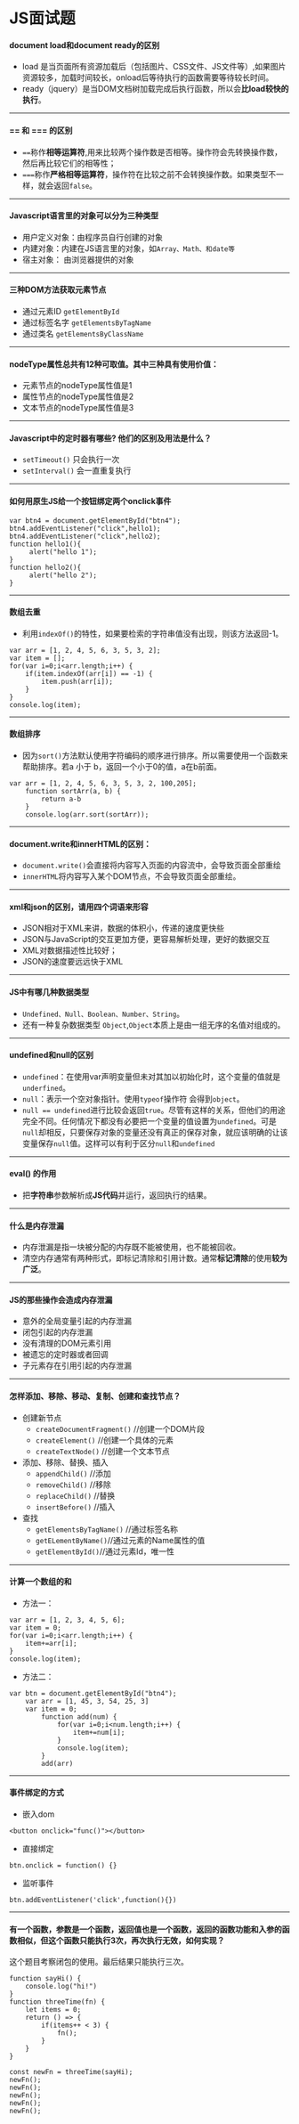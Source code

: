 # JS面试题
#### document load和document ready的区别
* load 是当页面所有资源加载后（包括图片、CSS文件、JS文件等）,如果图片资源较多，加载时间较长，onload后等待执行的函数需要等待较长时间。
* ready（jquery）是当DOM文档树加载完成后执行函数，所以会**比load较快的执行**。
---
#### == 和 === 的区别
* `==`称作**相等运算符**,用来比较两个操作数是否相等。操作符会先转换操作数，然后再比较它们的相等性；
* `===`称作**严格相等运算符**，操作符在比较之前不会转换操作数。如果类型不一样，就会返回`false`。
---
#### Javascript语言里的对象可以分为三种类型
* 用户定义对象：由程序员自行创建的对象
* 内建对象：内建在JS语言里的对象，如`Array、Math、和date等`
* 宿主对象： 由浏览器提供的对象
---
#### 三种DOM方法获取元素节点
* 通过元素ID `getElementById`
* 通过标签名字 `getElementsByTagName`
* 通过类名 `getElementsByClassName`
---
#### nodeType属性总共有12种可取值。其中三种具有使用价值：
* 元素节点的nodeType属性值是1
* 属性节点的nodeType属性值是2
* 文本节点的nodeType属性值是3
---
#### Javascript中的定时器有哪些? 他们的区别及用法是什么？
* `setTimeout()`  只会执行一次
* `setInterval()`  会一直重复执行
---
#### 如何用原生JS给一个按钮绑定两个onclick事件
```
var btn4 = document.getElementById("btn4");
btn4.addEventListener("click",hello1);
btn4.addEventListener("click",hello2);
function hello1(){
     alert("hello 1");
}
function hello2(){
     alert("hello 2");
}
```
---
#### 数组去重
* 利用`indexOf()`的特性，如果要检索的字符串值没有出现，则该方法返回-1。
```
var arr = [1, 2, 4, 5, 6, 3, 5, 3, 2];
var item = [];
for(var i=0;i<arr.length;i++) {
    if(item.indexOf(arr[i]) == -1) {
        item.push(arr[i]);
    }
}
console.log(item);
```
---
#### 数组排序
* 因为`sort()`方法默认使用字符编码的顺序进行排序。所以需要使用一个函数来帮助排序。若a 小于 b，返回一个小于0的值，a在b前面。
```
var arr = [1, 2, 4, 5, 6, 3, 5, 3, 2, 100,205];
    function sortArr(a, b) {
        return a-b
    }
    console.log(arr.sort(sortArr));
```
---
#### document.write和innerHTML的区别：

* `document.write()`会直接将内容写入页面的内容流中，会导致页面全部重绘
* `innerHTML`将内容写入某个DOM节点，不会导致页面全部重绘。
---

#### xml和json的区别，请用四个词语来形容
* JSON相对于XML来讲，数据的体积小，传递的速度更快些
* JSON与JavaScript的交互更加方便，更容易解析处理，更好的数据交互
* XML对数据描述性比较好；
* JSON的速度要远远快于XML
---
#### JS中有哪几种数据类型
* `Undefined、Null、Boolean、Number、String`。
* 还有一种复杂数据类型 `Object`,`Object`本质上是由一组无序的名值对组成的。
---
#### undefined和null的区别
* `undefined`：在使用var声明变量但未对其加以初始化时，这个变量的值就是`underfined`。
* `null`：表示一个空对象指针。使用`typeof`操作符 会得到`object`。
* `null == undefined`进行比较会返回`true`。尽管有这样的关系，但他们的用途完全不同。任何情况下都没有必要把一个变量的值设置为`undefined`。可是`null`却相反，只要保存对象的变量还没有真正的保存对象，就应该明确的让该变量保存`null`值。这样可以有利于区分`null`和`undefined`
---
#### eval() 的作用
* 把**字符串**参数解析成**JS代码**并运行，返回执行的结果。
---
#### 什么是内存泄漏
* 内存泄漏是指一块被分配的内存既不能被使用，也不能被回收。
* 清空内存通常有两种形式，即标记清除和引用计数。通常**标记清除**的使用**较为广泛**。
---
#### JS的那些操作会造成内存泄漏
* 意外的全局变量引起的内存泄漏
* 闭包引起的内存泄漏
* 没有清理的DOM元素引用
* 被遗忘的定时器或者回调
* 子元素存在引用引起的内存泄漏
---
#### 怎样添加、移除、移动、复制、创建和查找节点？
* 创建新节点
    * `createDocumentFragment()` //创建一个DOM片段
    * `createElement()` //创建一个具体的元素
    * `createTextNode()` //创建一个文本节点
* 添加、移除、替换、插入
    * `appendChild()` //添加
    * `removeChild()` //移除
    * `replaceChild()` //替换
    * `insertBefore()` //插入
* 查找
    * `getElementsByTagName()` //通过标签名称
    * `getELementByName()`//通过元素的Name属性的值
    * `getElementById()`//通过元素Id，唯一性
---
#### 计算一个数组的和
* 方法一：
```
var arr = [1, 2, 3, 4, 5, 6];
var item = 0;
for(var i=0;i<arr.length;i++) {
    item+=arr[i];
}
console.log(item);
```
* 方法二：
```
var btn = document.getElementById("btn4");
    var arr = [1, 45, 3, 54, 25, 3]
    var item = 0;
        function add(num) {
            for(var i=0;i<num.length;i++) {
                item+=num[i];
            }
            console.log(item);
        }
        add(arr)
```
---
#### 事件绑定的方式
* 嵌入dom
```
<button onclick="func()"></button>
```
* 直接绑定
```
btn.onclick = function() {}
```
* 监听事件
```
btn.addEventListener('click',function(){})
```
---
#### 有一个函数，参数是一个函数，返回值也是一个函数，返回的函数功能和入参的函数相似，但这个函数只能执行3次，再次执行无效，如何实现？
这个题目考察闭包的使用。最后结果只能执行三次。
```
function sayHi() {
    console.log("hi!")
}
function threeTime(fn) {
    let items = 0;
    return () => {
        if(items++ < 3) {
            fn();
        }   
    }
}

const newFn = threeTime(sayHi);
newFn();
newFn();
newFn();
newFn();
newFn();
```
